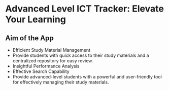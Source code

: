 # Advanced Level ICT Tracker: Elevate Your Learning

## Aim of the App

* Efficient Study Material Management
* Provide students with quick access to their study materials and a centralized repository for easy review.
* Insightful Performance Analysis
* Effective Search Capability
* Provide advanced-level students with a powerful and user-friendly tool for effectively managing their study materials.





